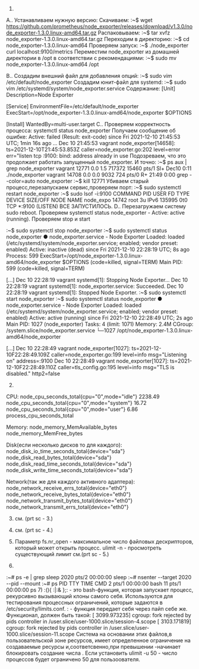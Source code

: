 1)
A.. Устанавливаем нужную версию:
Скачиваем:
:~$ wget https://github.com/prometheus/node_exporter/releases/download/v1.3.0/node_exporter-1.3.0.linux-amd64.tar.gz
Распаковываем:
:~$ tar xvfz node_exporter-1.3.0.linux-amd64.tar.gz
Переходим в директорию:
:~$ cd node_exporter-1.3.0.linux-amd64
Проверяем запуск:
:~$ ./node_exporter
curl localhost:9100/metrics
Переместим node_exporter из домашней директории в /opt в соответствии с рекомендациями:
:~$ sudo mv node_exporter-1.3.0.linux-amd64 /opt

B.. Создадим внешний файл для добавления опций:
:~$ sudo vim /etc/default/node_exporter
Создадим юнит-файл для systemd:
:~$ sudo vim /etc/systemd/system/node_exporter.service
Содержание:
[Unit]
Description=Node Exporter

[Service]
EnvironmentFile=/etc/default/node_exporter
ExecStart=/opt/node_exporter-1.3.0.linux-amd64/node_exporter $OPTIONS

[Install]
WantedBy=multi-user.target
C.. Проверяем корректность процесса:
systemctl status node_exporter Получаем сообщение об ошибке:
Active: failed (Result: exit-code) since Fri 2021-12-10 21:45:53 UTC; 1min 16s ago
...
Dec 10 21:45:53 vagrant node_exporter[14658]: ts=2021-12-10T21:45:53.853Z caller=node_exporter.go:202 level=error err="listen tcp :9100: bind: address already in use
Подозреваем, что это продолжает работать запущенный node_exporter. И точно:
:~$ ps aux | grep node_exporter
vagrant    12771  0.0  1.5 717372 15460 pts/1    Sl+  Dec10   0:11 ./node_exporter
vagrant    14708  0.0  0.0   9032   724 pts/0    R+   21:49   0:00 grep --color=auto node_exporter
:~$ kill 12771 
Убиваем старый процесс,перезапускаем сервис,проверяем порт:
:~$ sudo systemctl restart node_exporter
:~$ sudo lsof -i:9100
COMMAND     PID USER   FD   TYPE DEVICE SIZE/OFF NODE NAME
node_expo 14742 root    3u  IPv6 135995      0t0  TCP *:9100 (LISTEN)
ВСЕ ЗАПУСТИЛОСЬ.
D.. Перезагружаем систему sudo reboot. Проверяем systemctl status node_exporter - Active: active (running).
Проверяем stop и start

:~$ sudo systemctl stop node_exporter
:~$ sudo systemctl status node_exporter
● node_exporter.service - Node Exporter
     Loaded: loaded (/etc/systemd/system/node_exporter.service; enabled; vendor preset: enabled)
     Active: inactive (dead) since Fri 2021-12-10 22:28:19 UTC; 8s ago
    Process: 599 ExecStart=/opt/node_exporter-1.3.0.linux-amd64/node_exporter $OPTIONS (code=killed, signal=TERM)
   Main PID: 599 (code=killed, signal=TERM)

[...]
Dec 10 22:28:19 vagrant systemd[1]: Stopping Node Exporter...
Dec 10 22:28:19 vagrant systemd[1]: node_exporter.service: Succeeded.
Dec 10 22:28:19 vagrant systemd[1]: Stopped Node Exporter.
:~$ sudo systemctl start node_exporter
:~$ sudo systemctl status node_exporter
● node_exporter.service - Node Exporter
     Loaded: loaded (/etc/systemd/system/node_exporter.service; enabled; vendor preset: enabled)
     Active: active (running) since Fri 2021-12-10 22:28:49 UTC; 2s ago
   Main PID: 1027 (node_exporter)
      Tasks: 4 (limit: 1071)
     Memory: 2.4M
     CGroup: /system.slice/node_exporter.service
             └─1027 /opt/node_exporter-1.3.0.linux-amd64/node_exporter

[...]
Dec 10 22:28:49 vagrant node_exporter[1027]: ts=2021-12-10F22:28:49.109Z caller=node_exporter.go:199 level=info msg="Listening on" address=:9100
Dec 10 22:28:49 vagrant node_exporter[1027]: ts=2021-12-10F22:28:49.110Z caller=tls_config.go:195 level=info msg="TLS is disabled." http2=false

2)
CPU:
    node_cpu_seconds_total{cpu="0",mode="idle"} 2238.49
    node_cpu_seconds_total{cpu="0",mode="system"} 16.72
    node_cpu_seconds_total{cpu="0",mode="user"} 6.86
    process_cpu_seconds_total
    
Memory:
    node_memory_MemAvailable_bytes 
    node_memory_MemFree_bytes
    
Disk(если несколько дисков то для каждого):
    node_disk_io_time_seconds_total{device="sda"} 
    node_disk_read_bytes_total{device="sda"} 
    node_disk_read_time_seconds_total{device="sda"} 
    node_disk_write_time_seconds_total{device="sda"}
    
Network(так же для каждого активного адаптера):
    node_network_receive_errs_total{device="eth0"} 
    node_network_receive_bytes_total{device="eth0"} 
    node_network_transmit_bytes_total{device="eth0"}
    node_network_transmit_errs_total{device="eth0"}

3) см. (prt sc - 3.)

4) см. (prt sc - 4.)

5) Параметр fs.nr_open - максимальное число файловых дескрипторов, который может открыть процесс.
ulimit -n - просмотреть существующий лимит  см.(prt sc - 5.) 

6) 
:~# ps -e | grep sleep
2020 pts/2    00:00:00 sleep
:~# nsenter --target 2020 --pid --mount
:~# ps
    PID TTY          TIME CMD
    2 pts/1    00:00:00 bash
   11 pts/1    00:00:00 ps
7)
:(){ :|:& };: - это bash-функция, которая запускает процесс, рекурсивно вызывающий клоны самого себя.
Используются для тестирования процессных ограничений, которые задаются в /etc/security/limits.conf.
: - функция передает себя через пайп себе же.
Функционал, должен быть такой:
[ 3099.973235] cgroup: fork rejected by pids controller in /user.slice/user-1000.slice/session-4.scope
[ 3103.171819] cgroup: fork rejected by pids controller in /user.slice/user-1000.slice/session-11.scope
Система на основании этих файлов,в пользовательской зоне ресурсов, имеет определенное ограничение на создаваемые ресурсы 
и,соответсвенно,при превышении -начинает блокировать создание числа .
Если установить ulimit -u 50 - число процессов будет ограничено 50 для пользоователя. 